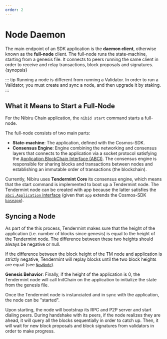 ```yaml
---
order: 2
---
```


# Node Daemon

The main endpoint of an SDK application is the **daemon client**, otherwise known as the **full-node** client. The full-node runs the state-machine, starting from a genesis file. It connects to peers running the same client in order to receive and relay transactions, block proposals and signatures. {synopsis}

::: tip
Running a node is different from running a Validator. In order to run a Validator, you must create and sync a node, and then upgrade it by staking.
:::

## What it Means to Start a Full-Node

For the Nibiru Chain application, the `nibid start` command starts a full-node.

The full-node consists of two main parts: 
- **State-machine**: The application, defined with the Cosmos-SDK.
- **Consensus Engine**: Engine combining the networking and consensus layers that connects to the application via a socket protocol satisfying the [Application BlockChain Interface (ABCI)](https://docs.tendermint.com/v0.34/introduction/what-is-tendermint.html#abci-overview). The consensus engine is responsible for sharing blocks and transactions between nodes and establishing an immutable order of transactions (the blockchain).

Currently, Nibiru uses **Tendermint Core** its consensus engine, which means that the start command is implemented to boot up a Tendermint node. The Tendermint node can be created with app because the latter satisfies the [`abci.Application` interface](https://github.com/tendermint/tendermint/blob/v0.34.0/abci/types/application.go#L7-L32) (given that `app` extends the Cosmos-SDK [`baseapp`](https://docs.cosmos.network/v0.45/core/baseapp.html)). 

## Syncing a Node

As part of the this process, Tendermint makes sure that the height of the application (i.e. number of blocks since genesis) is equal to the height of the Tendermint node. The difference between these two heights should always be negative or null. 

If the difference between the block height of the TM node and application is strictly negative, Tendermint will replay blocks until the two block heights are equal (see [`NewNode`](https://github.com/tendermint/tendermint/blob/v0.34.21/node/node.go)). 

**Genesis Behavior**: Finally, if the height of the application is 0, the Tendermint node will call InitChain on the application to initialize the state from the genesis file.

Once the Tendermint node is instanciated and in sync with the application, the node can be "started".

Upon starting, the node will bootstrap its RPC and P2P server and start dialing peers. During handshake with its peers, if the node realizes they are ahead, it will query all the blocks sequentially in order to catch up. Then, it will wait for new block proposals and block signatures from validators in order to make progress.